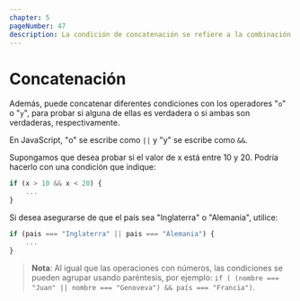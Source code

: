 ```yaml
---
chapter: 5
pageNumber: 47
description: La condición de concatenación se refiere a la combinación de múltiples condiciones utilizando operadores lógicos para crear condicionales más complejos y sofisticados.
---
```

# Concatenación

Además, puede concatenar diferentes condiciones con los operadores "`o`" o "`y`", para probar si alguna de ellas es verdadera o si ambas son verdaderas, respectivamente.

En JavaScript, "o" se escribe como `||` y "y" se escribe como `&&`.

Supongamos que desea probar si el valor de x está entre 10 y 20. Podría hacerlo con una condición que indique:

```javascript
if (x > 10 && x < 20) {
    ...
}
```

Si desea asegurarse de que el país sea "Inglaterra" o "Alemania", utilice:

```javascript
if (pais === "Inglaterra" || pais === "Alemania") {
    ...
}
```

> **Nota**: Al igual que las operaciones con números, las condiciones se pueden agrupar usando paréntesis, por ejemplo: `if ( (nombre === "Juan" || nombre === "Genoveva") && país === "Francia")`.
